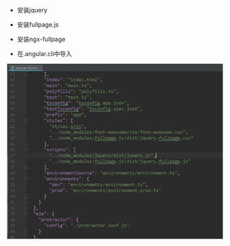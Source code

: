 - 安装jquery

- 安装fullpage.js

- 安装ngx-fullpage

- 在.angular.cli中导入

![](/assets/360截图20171128103403260.jpg)














